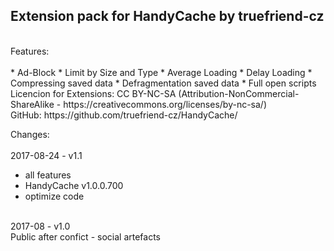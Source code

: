 ## Extension pack for HandyCache by truefriend-cz<br />
<br />
Features:<br />
<br />
* Ad-Block
* Limit by Size and Type
* Average Loading
* Delay Loading
* Compressing saved data
* Defragmentation saved data
* Full open scripts
<br />
Licencion for Extensions: CC BY-NC-SA (Attribution-NonCommercial-ShareAlike - https://creativecommons.org/licenses/by-nc-sa/)<br />
GitHub: https://github.com/truefriend-cz/HandyCache/<br />

Changes:<br />
<br />
2017-08-24 - v1.1<br />
+ all features<br />
+ HandyCache v1.0.0.700<br />
+ optimize code<br />
<br />
2017-08 - v1.0<br />
Public after confict - social artefacts<br />
